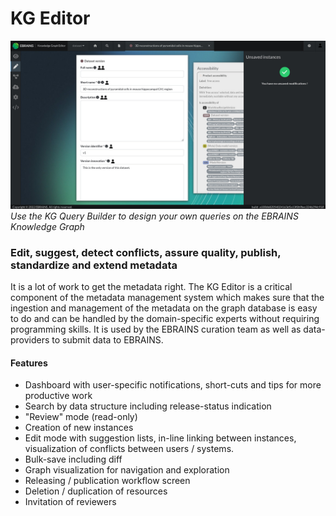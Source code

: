 # KG Editor

![KG Editor](kg_editor.jpg)
*Use the KG Query Builder to design your own queries on the EBRAINS Knowledge Graph*

### Edit, suggest, detect conflicts, assure quality, publish, standardize and extend metadata

It is a lot of work to get the metadata right. The KG Editor is a critical component of the metadata management system which makes sure that the ingestion and management of the metadata on the graph database is easy to do and can be 
handled by the domain-specific experts without requiring programming skills. It is used by the EBRAINS curation team as well as data-providers to submit data to EBRAINS.

#### Features
- Dashboard with user-specific notifications, short-cuts and tips for more productive work
- Search by data structure including release-status indication
- "Review" mode (read-only)
- Creation of new instances
- Edit mode with suggestion lists, in-line linking between instances, visualization of conflicts between users / systems.
- Bulk-save including diff
- Graph visualization for navigation and exploration
- Releasing / publication workflow screen
- Deletion / duplication of resources
- Invitation of reviewers